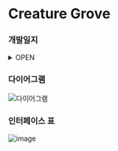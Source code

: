 Creature Grove
==============
### 개발일지

<details>
<summary>OPEN</summary>
  
|Duration|Goal|Status(☐☑)|
|:---|:---|:---:|
|0502 ~ 0608|1차 개발|🔹|
|0609 ~ 0713|개발지식 공부|🔹|
|0714|객체지향 공부 이후 전체 재개발시작|🔹|
|~0716|객체다이어그램 작성|☑|
|7월 3주|인터페이스 구성|☑|
|7월 4주|플레이어 중심 인터페이스 구현(ICraftingManager, IDamageManager, IFieldItemManager)|☐|
|8월 1주|타입, 무기별 하위 몬스터 + 보스 몬스터 구현|☐|
|8월 2-3주|애니메이션, Scene구성(실제 캐릭터 및 맵 적용)|☐|
|8월 4주|캐릭터 생성창, 건축모드(생성 및 업그레이드 기능) 구현|☐|
|9월 1주|제작, 아이템 구현(+? 고급 강화,건축 아이템을 파는 상점 구현)|☐|
|9월 2주|UI 리소스 통합|☐|

+ 엔딩
+ 몬스터 웨이브 구현
+ 저장기능 구현

+ 개발 고민중!
마을회관 "시장모드" 구현
업적 구현


&nbsp;

</details>

### 다이어그램
![다이어그램](https://github.com/user-attachments/assets/4a2e30b3-a1d9-45c3-94ec-3fa75972a295)

### 인터페이스 표
![image](https://github.com/user-attachments/assets/d84bd5c2-89c9-43e4-a45f-d19e2afb637a)
